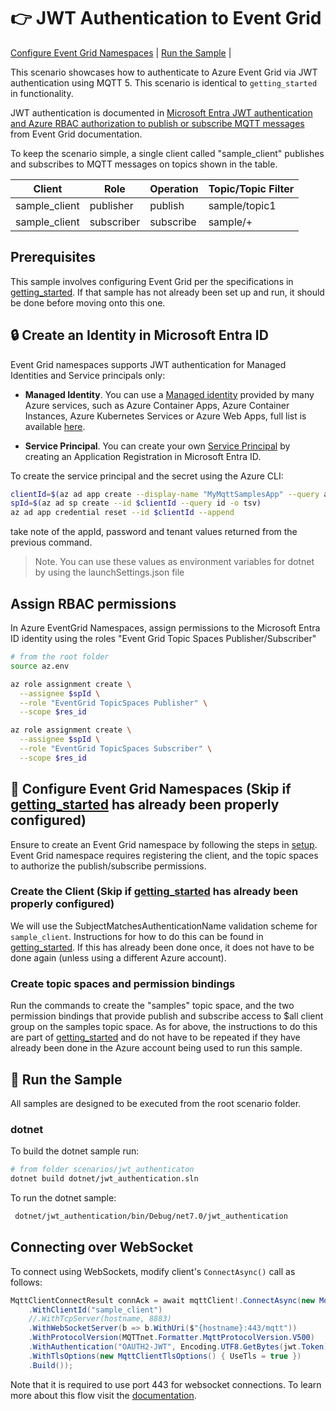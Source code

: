 # :point_right: JWT Authentication to Event Grid

 [Configure Event Grid Namespaces](#triangular_ruler-configure-event-grid-namespaces) |  [Run the Sample](#game_die-run-the-sample) |

This scenario showcases how to authenticate to Azure Event Grid via JWT authentication using MQTT 5. This scenario is identical to `getting_started` in functionality. 

JWT authentication is documented in [Microsoft Entra JWT authentication and Azure RBAC authorization to publish or subscribe MQTT messages](https://learn.microsoft.com/en-us/azure/event-grid/mqtt-client-microsoft-entra-token-and-rbac) from Event Grid documentation.

To keep the scenario simple, a single client called "sample_client" publishes and subscribes to MQTT messages on topics shown in the table.  

|Client|Role|Operation|Topic/Topic Filter|
|------|----|---------|------------------|
|sample_client|publisher|publish|sample/topic1|
|sample_client|subscriber|subscribe|sample/+|

## Prerequisites
This sample involves configuring Event Grid per the specifications in [getting_started](../getting_started). If that sample has not already been set up and run, it should be done before moving onto this one.

## 🔒 Create an Identity in Microsoft Entra ID

Event Grid namespaces supports JWT authentication for Managed Identities and Service principals only:

- **Managed Identity**. You can use a [Managed identity](https://learn.microsoft.com/en-us/entra/identity/managed-identities-azure-resources/overview) provided by many Azure services, such as Azure Container Apps, Azure Container Instances, Azure Kubernetes Services or Azure Web Apps, full list is available [here](https://learn.microsoft.com/en-us/entra/identity/managed-identities-azure-resources/managed-identities-status).

- **Service Principal**. You can create your own [Service Principal](https://learn.microsoft.com/en-us/entra/identity-platform/app-objects-and-service-principals?tabs=browser) by creating an Application Registration in Microsoft Entra ID. 

To create the service principal and the secret using the Azure CLI:

```bash
clientId=$(az ad app create --display-name "MyMqttSamplesApp" --query appId -o tsv)
spId=$(az ad sp create --id $clientId --query id -o tsv)
az ad app credential reset --id $clientId --append
```

take note of the appId, password and tenant values returned from the previous command.

> Note. You can use these values as environment variables for dotnet by using the launchSettings.json file 

## Assign RBAC permissions

In Azure EventGrid Namespaces, assign permissions to the Microsoft Entra ID identity using the roles "Event Grid Topic Spaces Publisher/Subscriber"

```bash
# from the root folder
source az.env

az role assignment create \
  --assignee $spId \
  --role "EventGrid TopicSpaces Publisher" \
  --scope $res_id

az role assignment create \
  --assignee $spId \
  --role "EventGrid TopicSpaces Subscriber" \
  --scope $res_id
```


## 📐 Configure Event Grid Namespaces (Skip if [getting_started](../getting_started) has already been properly configured)

Ensure to create an Event Grid namespace by following the steps in [setup](../setup).  Event Grid namespace requires registering the client, and the topic spaces to authorize the publish/subscribe permissions.

### Create the Client (Skip if [getting_started](../getting_started) has already been properly configured)

We will use the SubjectMatchesAuthenticationName validation scheme for `sample_client`. Instructions for how to do this can be found in [getting_started](../getting_started). If this has already been done once, it does not have to be done again (unless using a different Azure account).

### Create topic spaces and permission bindings

Run the commands to create the "samples" topic space, and the two permission bindings that provide publish and subscribe access to $all client group on the samples topic space. As for above, the instructions to do this are part of [getting_started](../getting_started) and do not have to be repeated if they have already been done in the Azure account being used to run this sample.

## :game_die: Run the Sample

All samples are designed to be executed from the root scenario folder.

### dotnet

To build the dotnet sample run:

```bash
# from folder scenarios/jwt_authenticaton
dotnet build dotnet/jwt_authentication.sln 
```

To run the dotnet sample:

```bash
 dotnet/jwt_authentication/bin/Debug/net7.0/jwt_authentication
```

## Connecting over WebSocket
To connect using WebSockets, modify client's `ConnectAsync()` call as follows:
```csharp
MqttClientConnectResult connAck = await mqttClient!.ConnectAsync(new MqttClientOptionsBuilder()
    .WithClientId("sample_client")
    //.WithTcpServer(hostname, 8883)
    .WithWebSocketServer(b => b.WithUri($"{hostname}:443/mqtt"))
    .WithProtocolVersion(MQTTnet.Formatter.MqttProtocolVersion.V500)
    .WithAuthentication("OAUTH2-JWT", Encoding.UTF8.GetBytes(jwt.Token))
    .WithTlsOptions(new MqttClientTlsOptions() { UseTls = true })
    .Build());
```

Note that it is required to use port 443 for websocket connections. To learn more about this flow visit the [documentation](https://learn.microsoft.com/azure/event-grid/mqtt-support#connection-flow).
